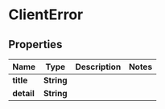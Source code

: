 
# ClientError

## Properties
Name | Type | Description | Notes
------------ | ------------- | ------------- | -------------
**title** | **String** |  | 
**detail** | **String** |  | 




